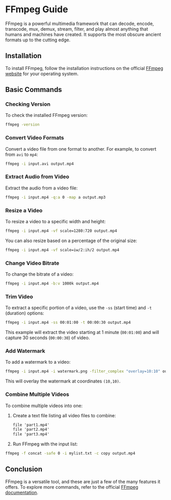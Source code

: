 # FFmpeg Guide

FFmpeg is a powerful multimedia framework that can decode, encode, transcode, mux, demux, stream, filter, and play almost anything that humans and machines have created. It supports the most obscure ancient formats up to the cutting edge.

## Installation

To install FFmpeg, follow the installation instructions on the official [FFmpeg website](https://ffmpeg.org/download.html) for your operating system.

## Basic Commands

### Checking Version

To check the installed FFmpeg version:

```bash
ffmpeg -version
```

### Convert Video Formats

Convert a video file from one format to another. For example, to convert from `avi` to `mp4`:

```bash
ffmpeg -i input.avi output.mp4
```

### Extract Audio from Video

Extract the audio from a video file:

```bash
ffmpeg -i input.mp4 -q:a 0 -map a output.mp3
```

### Resize a Video

To resize a video to a specific width and height:

```bash
ffmpeg -i input.mp4 -vf scale=1280:720 output.mp4
```

You can also resize based on a percentage of the original size:

```bash
ffmpeg -i input.mp4 -vf scale=iw/2:ih/2 output.mp4
```

### Change Video Bitrate

To change the bitrate of a video:

```bash
ffmpeg -i input.mp4 -b:v 1000k output.mp4
```

### Trim Video

To extract a specific portion of a video, use the `-ss` (start time) and `-t` (duration) options:

```bash
ffmpeg -i input.mp4 -ss 00:01:00 -t 00:00:30 output.mp4
```

This example will extract the video starting at 1 minute (`00:01:00`) and will capture 30 seconds (`00:00:30`) of video.

### Add Watermark

To add a watermark to a video:

```bash
ffmpeg -i input.mp4 -i watermark.png -filter_complex "overlay=10:10" output.mp4
```

This will overlay the watermark at coordinates `(10,10)`.

### Combine Multiple Videos

To combine multiple videos into one:

1. Create a text file listing all video files to combine:
   ```txt
   file 'part1.mp4'
   file 'part2.mp4'
   file 'part3.mp4'
   ```
2. Run FFmpeg with the input list:

```bash
ffmpeg -f concat -safe 0 -i mylist.txt -c copy output.mp4
```

## Conclusion

FFmpeg is a versatile tool, and these are just a few of the many features it offers. To explore more commands, refer to the official [FFmpeg documentation](https://ffmpeg.org/documentation.html).
